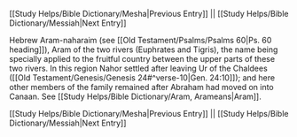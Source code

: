 [[Study Helps/Bible Dictionary/Mesha|Previous Entry]]  ||  [[Study Helps/Bible Dictionary/Messiah|Next Entry]]

 Hebrew Aram-naharaim (see [[Old Testament/Psalms/Psalms 60|Ps. 60 heading]]), Aram of the two rivers (Euphrates and Tigris), the name being specially applied to the fruitful country between the upper parts of these two rivers. In this region Nahor settled after leaving Ur of the Chaldees ([[Old Testament/Genesis/Genesis 24#^verse-10|Gen. 24:10]]); and here other members of the family remained after Abraham had moved on into Canaan. See [[Study Helps/Bible Dictionary/Aram, Arameans|Aram]].

[[Study Helps/Bible Dictionary/Mesha|Previous Entry]]  ||  [[Study Helps/Bible Dictionary/Messiah|Next Entry]]